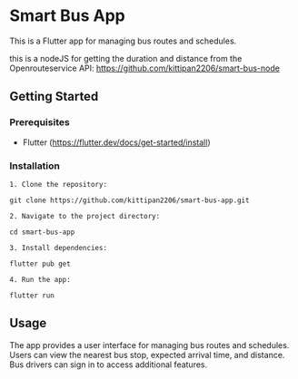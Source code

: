 # Smart Bus App

This is a Flutter app for managing bus routes and schedules.

this is a nodeJS for getting the duration and distance from the Openrouteservice API: https://github.com/kittipan2206/smart-bus-node

## Getting Started

### Prerequisites

- Flutter (<https://flutter.dev/docs/get-started/install>)

### Installation

    1. Clone the repository:

    git clone https://github.com/kittipan2206/smart-bus-app.git

    2. Navigate to the project directory:

    cd smart-bus-app

    3. Install dependencies:

    flutter pub get

    4. Run the app:

    flutter run 

## Usage

The app provides a user interface for managing bus routes and schedules. Users can view the nearest bus stop, expected arrival time, and distance. Bus drivers can sign in to access additional features.

